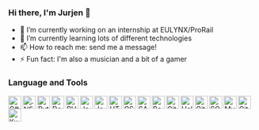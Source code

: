 ### Hi there, I'm Jurjen 👋

- 🔭 I’m currently working on an internship at EULYNX/ProRail
- 🌱 I’m currently learning lots of different technologies
- 📫 How to reach me: send me a message!
- ⚡ Fun fact: I'm also a musician and a bit of a gamer

### Language and Tools

<image align="left" alt="C#" src="https://github.com/abranhe/programming-languages-logos/blob/master/src/csharp/csharp_48x48.png?raw=true" width="26px"></image>
<image align="left" alt=".NET" src="https://raw.githubusercontent.com/github/explore/93d8a67084f94b2a444e510199a6e7622e5b09a3/topics/dotnet/dotnet.png" width="26px"></image>
<image align="left" alt="Python" src="https://github.com/abranhe/programming-languages-logos/blob/master/src/python/python_48x48.png?raw=true" width="26px"></image>
<image align="left" alt="Docker" src="https://raw.githubusercontent.com/github/explore/80688e429a7d4ef2fca1e82350fe8e3517d3494d/topics/docker/docker.png" width="26px"></image>
<image align="left" alt="PHP" src="https://github.com/abranhe/programming-languages-logos/blob/master/src/php/php_48x48.png?raw=true" width="26px"></image>
<image align="left" alt="Java" src="https://github.com/abranhe/programming-languages-logos/blob/master/src/java/java_48x48.png?raw=true" width="26px"></image>
<image align="left" alt="JavaScript" src="https://github.com/abranhe/programming-languages-logos/blob/master/src/javascript/javascript_48x48.png?raw=true" width="26px"></image>
<image align="left" alt="HTML5" src="https://github.com/abranhe/programming-languages-logos/blob/master/src/html/html_48x48.png?raw=true" width="26px"></image>
<image align="left" alt="CSS3" src="https://raw.githubusercontent.com/github/explore/80688e429a7d4ef2fca1e82350fe8e3517d3494d/topics/css/css.png" width="26px"></image>
<image align="left" alt="SASS" src="https://raw.githubusercontent.com/github/explore/80688e429a7d4ef2fca1e82350fe8e3517d3494d/topics/sass/sass.png" width="26px"></image>
<image align="left" alt="Bash" src="https://bashlogo.com/img/symbol/png/full_colored_dark.png" width="26px"></image>
<image align="left" alt="GitLab" src="https://about.gitlab.com/images/press/logo/png/gitlab-icon-rgb.png" width="26px"></image>
<image align="left" alt="Helm" src="https://helm.sh/img/helm.svg" width="26px"></image>
<image align="left" alt="GitHub" src="https://raw.githubusercontent.com/github/explore/78df643247d429f6cc873026c0622819ad797942/topics/github/github.png" width="26px"></image>
<image align="left" alt="SQL" src="https://raw.githubusercontent.com/github/explore/80688e429a7d4ef2fca1e82350fe8e3517d3494d/topics/sql/sql.png" width="26px"></image>
<image align="left" alt="MySQL" src="https://raw.githubusercontent.com/github/explore/80688e429a7d4ef2fca1e82350fe8e3517d3494d/topics/mysql/mysql.png" width="26px"></image>
<image align="left" alt="Git" src="https://raw.githubusercontent.com/github/explore/80688e429a7d4ef2fca1e82350fe8e3517d3494d/topics/git/git.png" width="26px"></image>
<image align="left" alt="Kubernetes" src="https://raw.githubusercontent.com/github/explore/80688e429a7d4ef2fca1e82350fe8e3517d3494d/topics/kubernetes/kubernetes.png" width="26px"></image>

